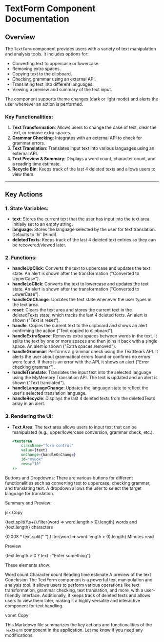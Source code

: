 # TextForm Component Documentation

## Overview

The `TextForm` component provides users with a variety of text manipulation and analysis tools. It includes options for:

- Converting text to uppercase or lowercase.
- Removing extra spaces.
- Copying text to the clipboard.
- Checking grammar using an external API.
- Translating text into different languages.
- Viewing a preview and summary of the text input.

The component supports theme changes (dark or light mode) and alerts the user whenever an action is performed.

### Key Functionalities:
1. **Text Transformation**: Allows users to change the case of text, clear the text, or remove extra spaces.
2. **Grammar Checking**: Integrates with an external API to check for grammar errors.
3. **Text Translation**: Translates input text into various languages using an external API.
4. **Text Preview & Summary**: Displays a word count, character count, and a reading time estimate.
5. **Recycle Bin**: Keeps track of the last 4 deleted texts and allows users to view them.

---

## Key Actions

### 1. State Variables:

- **text**: Stores the current text that the user has input into the text area. Initially set to an empty string.
- **language**: Stores the language selected by the user for text translation. Defaults to 'hi' (Hindi).
- **deletedTexts**: Keeps track of the last 4 deleted text entries so they can be recovered/viewed later.

### 2. Functions:

- **handleUpClick**: Converts the text to uppercase and updates the text state. An alert is shown after the transformation ("Converted to UpperCase").
- **handleLoClick**: Converts the text to lowercase and updates the text state. An alert is shown after the transformation ("Converted to LowerCase").
- **handleOnChange**: Updates the text state whenever the user types in the text area.
- **reset**: Clears the text area and stores the current text in the deletedTexts state, which tracks the last 4 deleted texts. An alert is shown ("Text is reset").
- **handle**: Copies the current text to the clipboard and shows an alert confirming the action ("Text copied to clipboard").
- **handleExtraSpace**: Removes extra spaces between words in the text. It splits the text by one or more spaces and then joins it back with a single space. An alert is shown ("Extra spaces removed").
- **handleGrammar**: Performs a grammar check using the TextGears API. It alerts the user about grammatical errors found or confirms no errors were found. If there is an error with the API, it shows an alert ("Error checking grammar").
- **handleTranslate**: Translates the input text into the selected language using the MyMemory Translation API. The text is updated and an alert is shown ("Text translated").
- **handleLanguageChange**: Updates the language state to reflect the user's selected translation language.
- **handleRecycle**: Displays the last 4 deleted texts from the deletedTexts array in an alert.

### 3. Rendering the UI:

- **Text Area**:
  The text area allows users to input text that can be manipulated (e.g., upper/lowercase conversion, grammar check, etc.).
  ```jsx
  <textarea
      className="form-control"
      value={text}
      onChange={handleOnChange}
      id="myBox"
      rows="10"
  />
Buttons and Dropdowns: There are various buttons for different functionalities such as converting text to uppercase, checking grammar, and translating text. A dropdown allows the user to select the target language for translation.

Summary and Preview:

jsx
Copy
<p>{text.split(/\s+/).filter(word => word.length > 0).length} words and {text.length} characters</p>
<p>{0.008 * text.split(" ").filter(word => word.length > 0).length} Minutes read</p>
<p>Preview</p>
<p>{text.length > 0 ? text : "Enter something"}</p>
These elements show:

Word count
Character count
Reading time estimate
A preview of the text
Conclusion
The TextForm component is a powerful text manipulation and analysis tool. It allows users to perform various operations like text transformation, grammar checking, text translation, and more, with a user-friendly interface. Additionally, it keeps track of deleted texts and allows users to view them later, making it a highly versatile and interactive component for text handling.

vbnet
Copy

This Markdown file summarizes the key actions and functionalities of the `TextForm` component in the application. Let me know if you need any modifications!